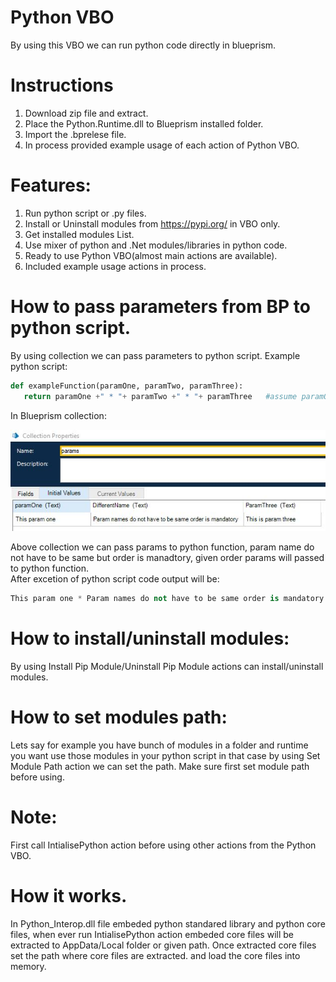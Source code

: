 # Python VBO
By using this VBO we can run python code directly in blueprism.

# Instructions
1. Download zip file and extract.
2. Place the Python.Runtime.dll to Blueprism installed folder.
3. Import the .bprelese file.
4. In process provided example usage of each action of Python VBO.

# Features:
1. Run python script or .py files.<br>
2. Install or Uninstall modules from https://pypi.org/ in VBO only.<br>
3. Get installed modules List.<br>
4. Use mixer of python and .Net modules/libraries in python code.<br>
5. Ready to use Python VBO(almost main actions are available). <br>
6. Included example usage actions in process.

# How to pass parameters from BP to python script.
 By using collection we can pass parameters to python script.
 Example python script:
 ```python
 def exampleFunction(paramOne, paramTwo, paramThree):
    return paramOne +" * "+ paramTwo +" * "+ paramThree   #assume paramOne,paramTwo,paramThree are text.
 ```
In Blueprism collection:

 ![picture alt](https://raw.githubusercontent.com/BlueprismWorld/Run-python-in-Blueprism/main/params.JPG "Title is optional")
 
Above collection we can pass params to python function, param name do not have to be same but order is manadtory, given order params will passed to python function.<br>
After excetion of python script code output will be:
 ```python
 This param one * Param names do not have to be same order is mandatory * This is param three.
 ``` 
# How to install/uninstall modules:
By using Install Pip Module/Uninstall Pip Module actions can install/uninstall modules.

# How to set modules path:
 Lets say for example you have bunch of modules in a folder and runtime you want use those modules in your python script in that case by using Set Module Path action we can set the path. Make sure first set module path before using.
 
# Note:
   First call IntialisePython action before using other actions from the Python VBO.
   
# How it works.
In Python_Interop.dll file embeded python standared library and python core files, when ever run IntialisePython action embeded core files will be extracted to AppData/Local folder or given path. Once extracted core files set the path where core files are extracted. and load the core files into memory.

